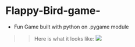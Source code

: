 # Flappy-Bird-game-
- Fun Game built with python on .pygame module 

>> Here is what it looks like:
>> ![](Flappy.gif)
